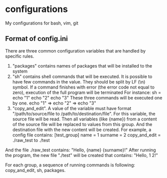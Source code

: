 # configurations
My configurations for bash, vim, git

## Format of config.ini

There are three common configuration variables that are handled by specific rules.
1) "packages" contains names of packages that will be installed to the system
2) "sh" contains shell commands that will be executed. It is possible to have few commands in the value. They should be split by LF (\n) symbol.
    If a command finishes with error (the error code not equal to zero), execution of the full program will be terminated
    For instance:
        sh = echo "1"
             echo "2"
             echo "3"
    These three commands will be executed one by one. echo "1" => echo "2" => echo "3"
3) "copy_and_edit". A value of the variable must have format "/path/to/source/file to /path/to/destination/file".
For this variable, the source file will be read. Then all variables (like {name}) from a content of the source file will be replaced to values from this group.
And the destination file with the new content will be created.
For example, a config file contains:
    [test_group]
    name = 1
    surname = 2
    copy_and_edit = ./raw_test to ./test

And the file ./raw_test contains: "Hello, {name} {surname}!"
After running the program, the new file "./test" will be created that contains: "Hello, 1 2!"


For each group, a sequence of running commands is following: copy_and_edit, sh, packages.

